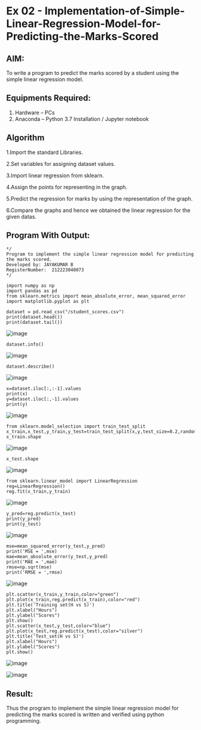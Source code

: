 # Ex 02 - Implementation-of-Simple-Linear-Regression-Model-for-Predicting-the-Marks-Scored

## AIM:
To write a program to predict the marks scored by a student using the simple linear regression model.

## Equipments Required:
1. Hardware – PCs
2. Anaconda – Python 3.7 Installation / Jupyter notebook

## Algorithm
1.Import the standard Libraries.

2.Set variables for assigning dataset values.

3.Import linear regression from sklearn.

4.Assign the points for representing in the graph.

5.Predict the regression for marks by using the representation of the graph.

6.Compare the graphs and hence we obtained the linear regression for the given datas. 




## Program With Output:
```
*/
Program to implement the simple linear regression model for predicting the marks scored.
Developed by: JAYAKUMAR B 
RegisterNumber:  212223040073
*/
```

```
import numpy as np
import pandas as pd
from sklearn.metrics import mean_absolute_error, mean_squared_error
import matplotlib.pyplot as plt

dataset = pd.read_csv("/student_scores.csv")
print(dataset.head())
print(dataset.tail())
```

![image](https://github.com/user-attachments/assets/f123adb8-4d47-43a7-942f-24bce03dcb9d)


```
dataset.info()
```

![image](https://github.com/user-attachments/assets/e8dfb0d8-0989-4ae5-98bd-c87b957c4f55)


```
dataset.describe()
```

![image](https://github.com/user-attachments/assets/aef74202-8107-4695-8280-a99369d7ab9c)


```
x=dataset.iloc[:,:-1].values
print(x)
y=dataset.iloc[:,-1].values
print(y)
```

![image](https://github.com/user-attachments/assets/9217e5aa-9ef3-4326-aab9-5d9bc53a8583)


```
from sklearn.model_selection import train_test_split
x_train,x_test,y_train,y_test=train_test_split(x,y,test_size=0.2,random_state=0)
x_train.shape
```

![image](https://github.com/user-attachments/assets/dd68693d-e1ec-436c-b1ea-d5f2cc8b3952)


```
x_test.shape
```

![image](https://github.com/user-attachments/assets/e58784d2-17b6-4904-9476-13b051eb4e86)


```
from sklearn.linear_model import LinearRegression
reg=LinearRegression()
reg.fit(x_train,y_train)
```

![image](https://github.com/user-attachments/assets/ffcd3291-5a3c-496b-a4e1-8046ecb2fd76)


```
y_pred=reg.predict(x_test)
print(y_pred)
print(y_test)
```

![image](https://github.com/user-attachments/assets/73b8706a-4dda-4865-bc9d-5c5bd026086f)


```
mse=mean_squared_error(y_test,y_pred)
print('MSE = ',mse)
mae=mean_absolute_error(y_test,y_pred)
print('MAE = ',mae)
rmse=np.sqrt(mse)
print('RMSE = ',rmse)
```

![image](https://github.com/user-attachments/assets/f152c704-7bfe-4eb6-b520-e17c73e90e98)


```
plt.scatter(x_train,y_train,color="green")
plt.plot(x_train,reg.predict(x_train),color="red")
plt.title('Training set(H vs S)')
plt.xlabel("Hours")
plt.ylabel("Scores")
plt.show()
plt.scatter(x_test,y_test,color="blue")
plt.plot(x_test,reg.predict(x_test),color="silver")
plt.title('Test_set(H vs S)')
plt.xlabel("Hours")
plt.ylabel("Scores")
plt.show()
```

![image](https://github.com/user-attachments/assets/c83531ee-54cb-4f48-b8dd-7e4b52592a51)

![image](https://github.com/user-attachments/assets/558ab2a5-dd7b-4820-af0b-1b65daeb7c32)



## Result:
Thus the program to implement the simple linear regression model for predicting the marks scored is written and verified using python programming.
